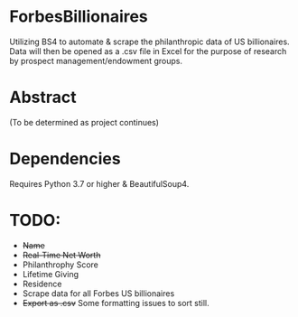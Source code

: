 # ForbesBillionaires
Utilizing BS4 to automate &amp; scrape the philanthropic data of US billionaires. Data will then be opened as a .csv file in Excel for the purpose of research by prospect management/endowment groups. 

# Abstract
(To be determined as project continues)

# Dependencies
Requires Python 3.7 or higher & BeautifulSoup4.

# TODO:
* ~~Name~~
* ~~Real-Time Net Worth~~
* Philanthrophy Score
* Lifetime Giving 
* Residence
* Scrape data for all Forbes US billionaires
* ~~Export as .csv~~ Some formatting issues to sort still.
